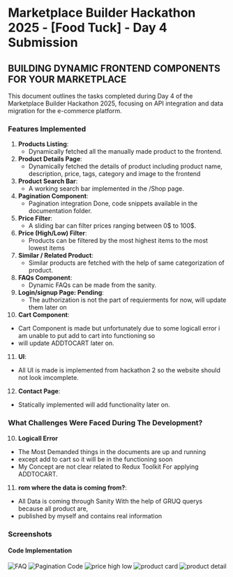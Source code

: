 # Marketplace Builder Hackathon 2025 - [Food Tuck] - Day 4 Submission

## BUILDING DYNAMIC FRONTEND COMPONENTS FOR YOUR MARKETPLACE

This document outlines the tasks completed during Day 4 of the Marketplace Builder Hackathon 2025, focusing on API integration and data migration for the e-commerce platform.

### Features Implemented
1. **Products Listing**:
   - Dynamically fetched all the manually made product to the frontend.
2. **Product Details Page**:
   - Dynamically fetched the details of product including product name, description, price, tags, category and image to the frontend
3. **Product Search Bar**:
   - A working search bar implemented in the /Shop page.
4. **Pagination Component**:
   - Pagination integration Done, code snippets available in the documentation folder.
5. **Price Filter**:
   - A sliding bar can filter prices ranging between 0$ to 100$.
6. **Price (High/Low) Filter**:
   - Products can be filtered by the most highest items to the most lowest items 
7. **Similar / Related Product**:
   - Similar products are fetched with the help of same categorization of product.
8. **FAQs Component**:
   - Dynamic FAQs can be made from the sanity.
9. **Login/signup Page: Pending**:
   - The authorization is not the part of requierments for now, will update them later on
10. **Cart Component**:
   - Cart Component is made but unfortunately due to some logicall error i am unable to put add to cart into functioning so 
   - will update ADDTOCART later on.
11. **UI**:
   - All UI is made is implemented from hackathon 2 so the website should not look imcomplete.   
12. **Contact Page**:
- Statically implemented will add functionality later on.
### What Challenges Were Faced During The Development?
10. **Logicall Error**
   - The Most Demanded things in the documents are up and running  
   - except add to cart so it will be in the functioning soon 
   - My Concept are not clear related to Redux Toolkit For applying ADDTOCART. 
11. **rom where the data is coming from?**:
   - All Data is coming through Sanity With the help of GRUQ querys because all product are,
   - published by myself and contains real information   


### Screenshots
#### Code Implementation
![FAQ](/faqs.png)
![Pagination Code](./Pagination.png)
![price high low](./Price%20High%20to%20Low.png)
![product card](./product%20card.png)
![product detail](./Product%20Detail%20Page.png)





